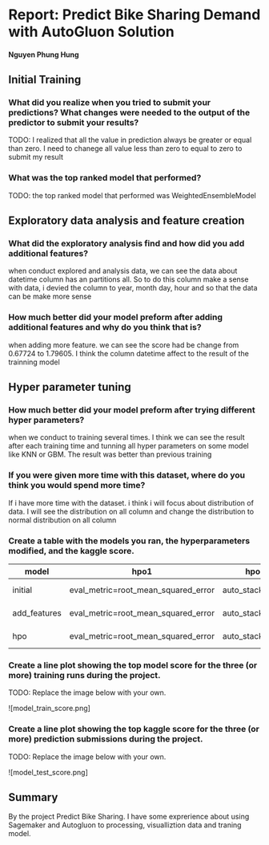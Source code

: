 # Report: Predict Bike Sharing Demand with AutoGluon Solution
#### Nguyen Phung Hung

## Initial Training
### What did you realize when you tried to submit your predictions? What changes were needed to the output of the predictor to submit your results?
TODO: I realized that all the value in prediction always be greater or equal than zero. I need to chanege all value less than zero to equal to zero to submit my result

### What was the top ranked model that performed?
TODO: the top ranked model that performed was WeightedEnsembleModel

## Exploratory data analysis and feature creation
### What did the exploratory analysis find and how did you add additional features?
when conduct explored and analysis data, we can see the data about datetime column has an partitions all. So to do this column make a sense with data, i devied the column to year, month day, hour and so that the data can be make more sense

### How much better did your model preform after adding additional features and why do you think that is?
when adding more feature. we can see the score had be change from 0.67724 to 1.79605. I think the column datetime affect to the result of the trainning model

## Hyper parameter tuning
### How much better did your model preform after trying different hyper parameters?
when we conduct to training several times. I think we can see the result after each training time and tunning all hyper parameters on some model like KNN or GBM. The result was better than previous training

### If you were given more time with this dataset, where do you think you would spend more time?
If i have more time with the dataset. i think i will focus about distribution of data. I will see the distribution on all column and change the distribution to normal distribution on all column

### Create a table with the models you ran, the hyperparameters modified, and the kaggle score.
|model|hpo1|hpo2|hpo3|score|
|--|--|--|--|--|
|initial|eval_metric=root_mean_squared_error	|auto_stack=False	|presets=[best_quality]	|1.79605|
|add_features|eval_metric=root_mean_squared_error	|auto_stack=False	|presets=[best_quality]	|0.67724|
|hpo|eval_metric=root_mean_squared_error	|auto_stack=False	|presets=[best_quality]	|0.45711|

### Create a line plot showing the top model score for the three (or more) training runs during the project.

TODO: Replace the image below with your own.

![model_train_score.png]

### Create a line plot showing the top kaggle score for the three (or more) prediction submissions during the project.

TODO: Replace the image below with your own.

![model_test_score.png]

## Summary
By the project Predict Bike Sharing. I have some exprerience about using Sagemaker and Autogluon to processing, visualliztion data and traning model. 
